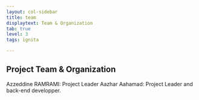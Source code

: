 ```yaml
---
layout: col-sidebar
title: team
displaytext: Team & Organization
tab: true
level: 3
tags: ignita

---
```


## Project Team & Organization

Azzeddine RAMRAMI: Project Leader
Aazhar Aahamad: Project Leader and back-end developper.
 
